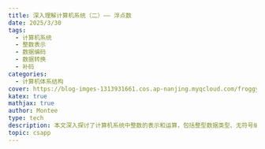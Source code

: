 ```yaml
---
title: 深入理解计算机系统（二）—— 浮点数
date: 2025/3/30
tags:
  - 计算机系统
  - 整数表示
  - 数据编码
  - 数据转换
  - 补码
categories:
  - 计算机体系结构
cover: https://blog-imges-1313931661.cos.ap-nanjing.myqcloud.com/froggy-anime-girl-aesthetic-desktop-wallpaper-4K.jpg
katex: true
mathjax: true
author: Montee
type: tech
description: 本文深入探讨了计算机系统中整数的表示和运算，包括整型数据类型、无符号编码和补码编码。文章通过代码示例解释了有符号数和无符号数之间的转换，以及它们在内存中的位模式和解释方式的差异。强调了数据的位模式是固定的，而其值取决于解释方式。文章还讨论了无符号加法、补码加法、乘法和除法的运算规则和溢出检测方法，指出几乎所有机器都使用补码表示有符号数。最后，文章指出计算机执行的整数运算实际上是一种模运算形式。
topic: csapp
---
```



